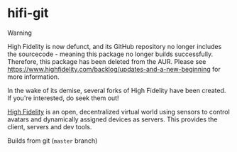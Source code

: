 hifi-git
============

> [!WARNING]
> High Fidelity is now defunct, and its GitHub repository no longer includes the sourcecode - meaning this package no longer builds successfully. Therefore, this package has been deleted from the AUR. Please see https://www.highfidelity.com/backlog/updates-and-a-new-beginning for more information.
>
> In the wake of its demise, several forks of High Fidelity have been created. If you're interested, do seek them out!

[High Fidelity](https://www.highfidelity.com/) is an open, decentralized virtual world using sensors to control avatars and dynamically assigned devices as servers. This provides the client, servers and dev tools.

Builds from git (`master` branch)
